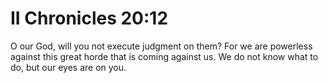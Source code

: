 # II Chronicles 20:12

O our God, will you not execute judgment on them? For we are powerless against this great horde that is coming against us. We do not know what to do, but our eyes are on you.

